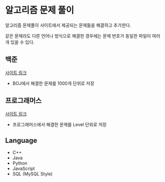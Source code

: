 # 알고리즘 문제 풀이
알고리즘 문제풀이 사이트에서 제공되는 문제들을 해결하고 추가한다.

같은 문제라도 다른 언어나 방식으로 해결한 경우에는 문제 번호가 동일한 파일이 여러 개 있을 수 있다.

## 백준
[사이트 링크](https://www.acmicpc.net/)
- BOJ에서 해결한 문제를 1000개 단위로 저장

## 프로그래머스
[사이트 링크](https://programmers.co.kr/)
- 프로그래머스에서 해결한 문제를 Level 단위로 저장

## Language

- C++
- Java
- Python
- JavaScript
- SQL (MySQL Style)
